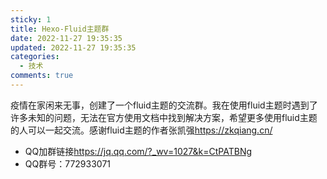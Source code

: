 ```yaml
---
sticky: 1
title: Hexo-Fluid主题群
date: 2022-11-27 19:35:35
updated: 2022-11-27 19:35:35
categories:
  - 技术
comments: true
---
```

疫情﻿在家闲来无事，创建了一个fluid主题的交流群。我在使用fluid主题时遇到了许多未知的问题，无法在官方使用文档中找到解决方案，希望更多使用fluid主题的人可以一起交流。感谢fluid主题的作者张凯强<https://zkqiang.cn/>

* QQ﻿加群链接<https://jq.qq.com/?_wv=1027&k=CtPATBNg>
* QQ﻿群号：772933071
